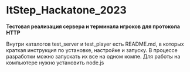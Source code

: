 # ItStep_Hackatone_2023
**Тестовая реализация сервера и терминала игроков для протокола HTTP**

Внутри каталогов test_server и test_player есть README.md, в которых краткая инструкция по установке, настройке и запуску. 
В процессе разработки можно запускать их все на одном компе.
Для работы на компьютере нужно установить node.js

